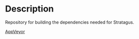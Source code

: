 # Description

Repository for building the dependencies needed for Stratagus.

[AppVeyor](https://ci.appveyor.com/project/timfel/win32-stratagus-dependencies)
